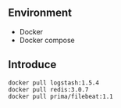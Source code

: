 
## Environment

- Docker
- Docker compose

## Introduce 

```
docker pull logstash:1.5.4
docker pull redis:3.0.7
docker pull prima/filebeat:1.1
```
